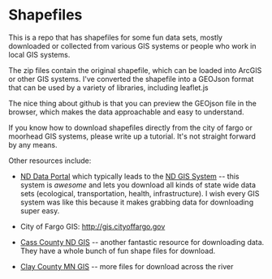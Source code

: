 # Shapefiles

This is a repo that has shapefiles for some fun data sets, mostly downloaded
or collected from various GIS systems or people who work in local GIS systems.

The zip files contain the original shapefile, which can be loaded into
ArcGIS or other GIS systems. I've converted the shapefile into a GEOJson
format that can be used by a variety of libraries, including leaflet.js

The nice thing about github is that you can preview the GEOjson file in
the browser, which makes the data approachable and easy to understand.

If you know how to download shapefiles directly from the city of fargo
or moorhead GIS systems, please write up a tutorial. It's not straight
forward by any means.

Other resources include:

  * [ND Data Portal](https://apps.nd.gov/hubdataportal/srv/en/main.home) which typically leads to the [ND GIS System](http://www.nd.gov/gis/apps/DataDownload/)
    -- this system is *awesome* and lets you download all kinds of state
    wide data sets (ecological, transportation, health, infrastructure).
    I wish every GIS system was like this because it makes grabbing data
    for downloading super easy.

  * City of Fargo GIS: http://gis.cityoffargo.gov

  * [Cass County ND GIS](https://www.casscountynd.gov/county/depts/GIS/download/Pages/shapefiles.aspx) -- another fantastic resource for 
    downloading data. They have a whole bunch of fun shape files for download.

  * [Clay County MN GIS](http://claycountymn.gov/658/GIS-Data) -- more files for download across the river

